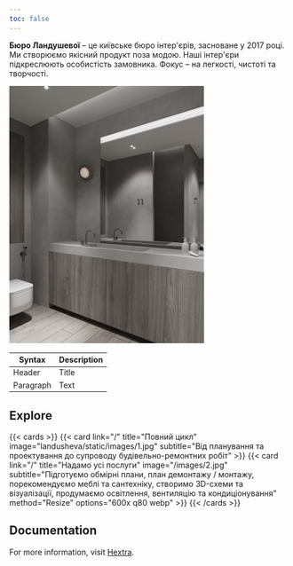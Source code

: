 ```yaml
---
toc: false
---
```


**Бюро Ландушевої** – це київське бюро інтер'єрів, засноване у 2017 році. Ми створюємо якісний продукт поза модою. Наші інтер'єри підкреслюють особистість замовника. Фокус – на легкості, чистоті та творчості.

![design 1](images/2.jpg)

| Syntax    | Description |
| --------- | ----------- |
| Header    | Title       |
| Paragraph | Text        |

## Explore

{{< cards >}}
 {{< card link="/" title="Повний цикл" image="landusheva/static/images/1.jpg" subtitle="Від планування та проектування до супроводу будівельно-ремонтних робіт" >}}
 {{< card link="/" title="Надамо усі послуги" image="/images/2.jpg" subtitle="Підготуємо обмірні плани, план демонтажу / монтажу, порекомендуємо меблі та сантехніку, створимо 3D-схеми та візуалізації, продумаємо освітлення, вентиляцію та кондиціонування" method="Resize" options="600x q80 webp" >}}
{{< /cards >}}

## Documentation

For more information, visit [Hextra](https://imfing.github.io/hextra).
